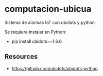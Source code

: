 # computacion-ubicua
Sistema de alarmas IoT con ubidots y python

Se requiere instalar en Python:

* pip install ubidots==1.6.6

## Resources

* https://github.com/ubidots/ubidots-python
